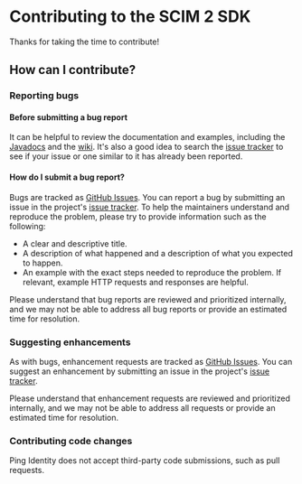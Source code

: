# Contributing to the SCIM 2 SDK

Thanks for taking the time to contribute!

## How can I contribute?

### Reporting bugs

#### Before submitting a bug report

It can be helpful to review the documentation and examples, including the [Javadocs](https://javadoc.io/doc/com.unboundid.product.scim2/scim2-parent/) and the [wiki](https://github.com/pingidentity/scim2/wiki). It's also a good idea to search the [issue tracker](https://github.com/pingidentity/scim2/issues) to see if your issue or one similar to it has already been reported.

#### How do I submit a bug report?

Bugs are tracked as [GitHub Issues](https://guides.github.com/features/issues/). You can report a bug by submitting an issue in the project's [issue tracker](https://github.com/pingidentity/scim2/issues). To help the maintainers understand and reproduce the problem, please try to provide information such as the following:

* A clear and descriptive title.
* A description of what happened and a description of what you expected to happen.
* An example with the exact steps needed to reproduce the problem. If relevant, example HTTP requests and responses are helpful.

Please understand that bug reports are reviewed and prioritized internally, and we may not be able to address all bug reports or provide an estimated time for resolution. 

### Suggesting enhancements

As with bugs, enhancement requests are tracked as [GitHub Issues](https://guides.github.com/features/issues/). You can suggest an enhancement by submitting an issue in the project's [issue tracker](https://github.com/pingidentity/scim2/issues).

Please understand that enhancement requests are reviewed and prioritized internally, and we may not be able to address all requests or provide an estimated time for resolution.

### Contributing code changes

Ping Identity does not accept third-party code submissions, such as pull requests.
